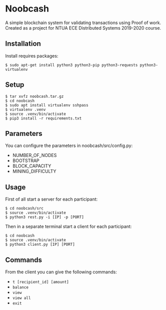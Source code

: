 # Noobcash
A simple blockchain system for validating transactions using Proof of work. Created as a project for NTUA ECE Distributed Systems 2019-2020 course.

## Installation

Install requires packages:

	$ sudo apt-get install python3 python3-pip python3-requests python3-virtualenv

## Setup
	$ tar xvfz noobcash.tar.gz
    $ cd noobcash
    $ sudo apt install virtualenv sshpass
    $ virtualenv .venv
    $ source .venv/bin/activate
    $ pip3 install -r requirements.txt


## Parameters
You can configure the parameters in noobcash/src/config.py:

* NUMBER_OF_NODES
* BOOTSTRAP
* BLOCK_CAPACITY 
* MINING_DIFFICULTY

## Usage

First of all start a server for each participant:

    $ cd noobcash/src
    $ source .venv/bin/activate
    $ python3 rest.py -i [IP] -p [PORT]

Then in a separate terminal start a client for each participant:

    $ cd noobcash
    $ source .venv/bin/activate
    $ python3 client.py [IP] [PORT]


## Commands

From the client you can give the following commands:

* `t [recipient_id] [amount]` 
* `balance`                   
* `view`                      
* `view all`                  
* `exit`                      
